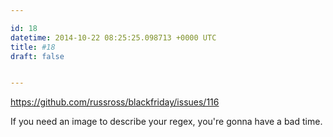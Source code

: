 ```yaml
---

id: 18
datetime: 2014-10-22 08:25:25.098713 +0000 UTC
title: #18
draft: false


---
```


https://github.com/russross/blackfriday/issues/116

If you need an image to describe your regex, you're gonna have a bad time.
